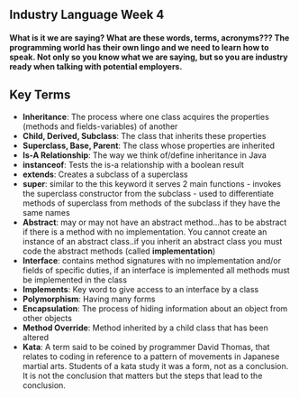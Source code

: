 ## Industry Language Week 4

#### What is it we are saying? What are these words, terms, acronyms??? The programming world has their own lingo and we need to learn how to speak. Not only so you know what we are saying, but so you are industry ready when talking with potential employers.

## Key Terms
- **Inheritance**: The process where one class acquires the properties (methods and fields-variables) of another
- **Child, Derived, Subclass**: The class that inherits these properties
- **Superclass, Base, Parent**: The class whose properties are inherited
- **Is-A Relationship**: The way we think of/define inheritance in Java
- **instanceof**: Tests the is-a relationship with a boolean result
- **extends**: Creates a subclass of a superclass
- **super**: similar to the this keyword it serves 2 main functions
            - invokes the superclass constructor from the subclass
            - used to differentiate methods of superclass from methods of the subclass if they have the same names
- **Abstract**: may or may not have an abstract method...has to be abstract if there is a method with no implementation. You cannot create an instance of an abstract class..if you inherit an abstract class you must code the abstract methods (called **implementation**)
- **Interface**: contains method signatures with no implementation and/or fields of specific duties, if an interface is implemented all methods must be implemented in the class 
- **Implements**: Key word to give access to an interface by a class
- **Polymorphism**: Having many forms
- **Encapsulation**: The process of hiding information about an object from other objects
- **Method Override**: Method inherited by a child class that has been altered
- **Kata**: A term said to be coined by programmer David Thomas, that relates to coding in reference to a pattern of 
            movements in Japanese martial arts. Students of a kata study it was a form, not as a conclusion.
            It is not the conclusion that matters but the steps that lead to the conclusion.
